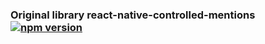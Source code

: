 ### Original library react-native-controlled-mentions [![npm version][npm-image]][npm-url]

[npm-image]: https://img.shields.io/npm/v/react-native-controlled-mentions
[npm-url]: https://npmjs.org/package/react-native-controlled-mentions
